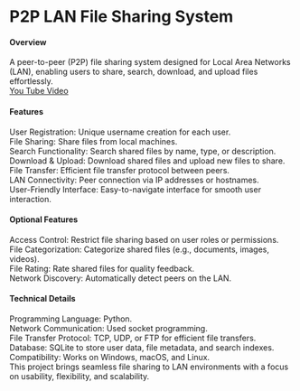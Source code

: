 # P2P LAN File Sharing System
#### Overview
A peer-to-peer (P2P) file sharing system designed for Local Area Networks (LAN), enabling users to share, search, download, and upload files effortlessly. <br>
[You Tube Video](https://youtu.be/EihcUknVq10) <br>
#### Features
User Registration: Unique username creation for each user. <br>
File Sharing: Share files from local machines. <br>
Search Functionality: Search shared files by name, type, or description. <br>
Download & Upload: Download shared files and upload new files to share. <br>
File Transfer: Efficient file transfer protocol between peers. <br>
LAN Connectivity: Peer connection via IP addresses or hostnames. <br>
User-Friendly Interface: Easy-to-navigate interface for smooth user interaction. <br>
#### Optional Features
Access Control: Restrict file sharing based on user roles or permissions. <br>
File Categorization: Categorize shared files (e.g., documents, images, videos). <br>
File Rating: Rate shared files for quality feedback. <br>
Network Discovery: Automatically detect peers on the LAN. <br>
#### Technical Details
Programming Language: Python. <br>
Network Communication: Used socket programming. <br>
File Transfer Protocol: TCP, UDP, or FTP for efficient file transfers. <br>
Database: SQLite to store user data, file metadata, and search indexes. <br>
Compatibility: Works on Windows, macOS, and Linux. <br>
This project brings seamless file sharing to LAN environments with a focus on usability, flexibility, and scalability. <br>
